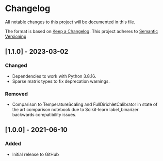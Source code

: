 # Changelog
All notable changes to this project will be documented in this file.

The format is based on [Keep a Changelog](http://keepachangelog.com/en/1.0.0/).
This project adheres to [Semantic Versioning](http://semver.org/spec/v2.0.0.html).

## [1.1.0] - 2023-03-02
### Changed
- Dependencies to work with Python 3.8.16.
- Sparse matrix types to fix deprecation warnings.

### Removed
- Comparison to TemperatureScaling and FullDirichletCalibrator in state of the art comparison notebook due to 
Scikit-learn label_binarizer backwards compatibility issues.


## [1.0.0] - 2021-06-10
### Added
- Initial release to GitHub
